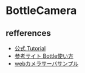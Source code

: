 # BottleCamera

## refferences
* [公式 Tutorial](http://bottlepy.org/docs/dev/tutorial.html#quickstart-hello-world)
* [参考サイト Bottle使い方](https://blog.codecamp.jp/programming-python-bottle)
* [webカメラサーバサンプル](https://gist.github.com/YuzuRyo61/2197edf86f597fb428d42121cec3c623)